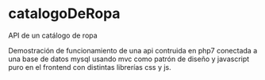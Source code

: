 # catalogoDeRopa
API de un catálogo de ropa

Demostración de funcionamiento de una api contruida en php7 conectada a una base de datos mysql usando mvc como patrón de diseño y javascript puro en el frontend con distintas librerías css y js.
